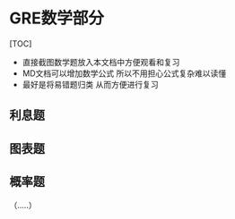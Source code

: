 # GRE数学部分

[TOC]



- 直接截图数学题放入本文档中方便观看和复习
- MD文档可以增加数学公式 所以不用担心公式复杂难以读懂
- 最好是将易错题归类 从而方便进行复习

## 利息题

## 图表题

## 概率题

（.....）
